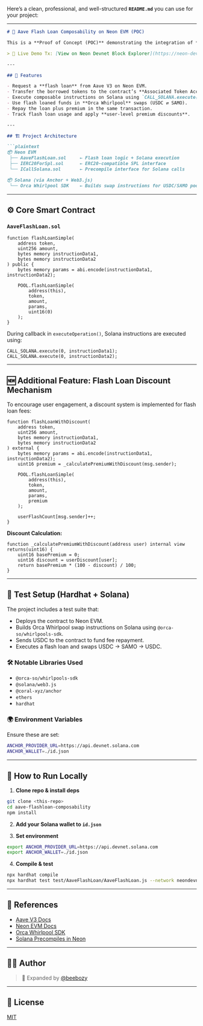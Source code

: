 Here’s a clean, professional, and well-structured **`README.md`** you can use for your project:

---

````markdown
# 💸 Aave Flash Loan Composability on Neon EVM (POC)

This is a **Proof of Concept (POC)** demonstrating the integration of **Aave V3 Flash Loans** on the **Neon EVM** with **composable instructions executed on Solana**, such as Orca swaps. The key idea is to use borrowed funds from Aave within the same transaction to interact with Solana-based DeFi protocols via Neon’s `ICallSolana` precompile.

> 🧪 Live Demo Tx: [View on Neon Devnet Block Explorer](https://neon-devnet.blockscout.com/tx/0xd92dfe6810b9af5bb68da601c7651ebeb5cb802cdb89a03e26b37d70635f9896)

---

## 📌 Features

- Request a **flash loan** from Aave V3 on Neon EVM.
- Transfer the borrowed tokens to the contract’s **Associated Token Account (ATA)** on Solana.
- Execute composable instructions on Solana using `CALL_SOLANA.execute(...)`.
- Use flash loaned funds in **Orca Whirlpool** swaps (USDC ⇄ SAMO).
- Repay the loan plus premium in the same transaction.
- Track flash loan usage and apply **user-level premium discounts**.

---

## 🏗️ Project Architecture

```plaintext
📦 Neon EVM
 ├── AaveFlashLoan.sol     ← Flash loan logic + Solana execution
 ├── IERC20ForSpl.sol      ← ERC20-compatible SPL interface
 └── ICallSolana.sol       ← Precompile interface for Solana calls

📦 Solana (via Anchor + Web3.js)
 └── Orca Whirlpool SDK    ← Builds swap instructions for USDC/SAMO pools
````

---

## ⚙️ Core Smart Contract

### `AaveFlashLoan.sol`

```solidity
function flashLoanSimple(
    address token,
    uint256 amount,
    bytes memory instructionData1,
    bytes memory instructionData2
) public {
    bytes memory params = abi.encode(instructionData1, instructionData2);

    POOL.flashLoanSimple(
        address(this),
        token,
        amount,
        params,
        uint16(0)
    );
}
```

During callback in `executeOperation()`, Solana instructions are executed using:

```solidity
CALL_SOLANA.execute(0, instructionData1);
CALL_SOLANA.execute(0, instructionData2);
```

---

## 🆕 Additional Feature: Flash Loan Discount Mechanism

To encourage user engagement, a discount system is implemented for flash loan fees:

```solidity
function flashLoanWithDiscount(
    address token,
    uint256 amount,
    bytes memory instructionData1,
    bytes memory instructionData2
) external {
    bytes memory params = abi.encode(instructionData1, instructionData2);
    uint16 premium = _calculatePremiumWithDiscount(msg.sender);
    
    POOL.flashLoanSimple(
        address(this),
        token,
        amount,
        params,
        premium
    );

    userFlashCount[msg.sender]++;
}
```

**Discount Calculation:**

```solidity
function _calculatePremiumWithDiscount(address user) internal view returns(uint16) {
    uint16 basePremium = 0;
    uint16 discount = userDiscount[user];
    return basePremium * (100 - discount) / 100;
}
```

---

## 🧪 Test Setup (Hardhat + Solana)

The project includes a test suite that:

* Deploys the contract to Neon EVM.
* Builds Orca Whirlpool swap instructions on Solana using `@orca-so/whirlpools-sdk`.
* Sends USDC to the contract to fund fee repayment.
* Executes a flash loan and swaps USDC → SAMO → USDC.

### 🛠 Notable Libraries Used

* `@orca-so/whirlpools-sdk`
* `@solana/web3.js`
* `@coral-xyz/anchor`
* `ethers`
* `hardhat`

### 🌍 Environment Variables

Ensure these are set:

```bash
ANCHOR_PROVIDER_URL=https://api.devnet.solana.com
ANCHOR_WALLET=./id.json
```

---

## 🚀 How to Run Locally

1. **Clone repo & install deps**

```bash
git clone <this-repo>
cd aave-flashloan-composability
npm install
```

2. **Add your Solana wallet to `id.json`**

3. **Set environment**

```bash
export ANCHOR_PROVIDER_URL=https://api.devnet.solana.com
export ANCHOR_WALLET=./id.json
```

4. **Compile & test**

```bash
npx hardhat compile
npx hardhat test test/AaveFlashLoan/AaveFlashLoan.js --network neondevnet
```

---

## 🔗 References

* [Aave V3 Docs](https://docs.aave.com/)
* [Neon EVM Docs](https://docs.neonfoundation.io/)
* [Orca Whirlpool SDK](https://github.com/orca-so/whirlpools)
* [Solana Precompiles in Neon](https://neonlabs.org/docs)

---

## 👨‍💻 Author

> 🧠  Expanded by [@beebozy](https://github.com/beebozy)

---

## 📝 License

[MIT](./LICENSE)

```


```
